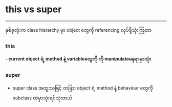 # this vs super
___

နှစ်ခုလုံးက class hierarchy မှာ object တွေကို referencing လုပ်ဖို့သုံးကြတာ
### this

**- current object ရဲ့ method နဲ့ variableတွေကို ကို manipulateနေရာမှာသုံး**
### super

- super class အထူးသဖြင့် တခြား object ရဲ့ method နဲ့ behaviour တွေကို subclass ထဲမှာသုံးရင်သုံးတယ်